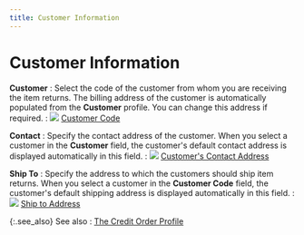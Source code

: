```yaml
---
title: Customer Information
---
```


# Customer Information


**Customer**
: Select the code of the customer from whom you are  receiving the item returns. The billing address of the customer is automatically  populated from the **Customer** profile.  You can change this address if required.
: ![]({{site.sp_baseurl}}/img/lens.gif) [Customer  Code]({{site.sp_baseurl}}/sales-ret-docs/sales-ret-doc/contents/customer-info/customer_code_customer_information_sales_return_document_content.html)


**Contact**
: Specify the contact address of the customer. When  you select a customer in the **Customer** field, the customer's default contact address is displayed automatically  in this field.
: ![]({{site.sp_baseurl}}/img/lens.gif) [Customer's  Contact Address]({{site.sp_baseurl}}/sales-ret-docs/sales-ret-doc/contents/customer-info/customer_contact_address_customer_information_sales_return_document_content.html)


**Ship To**
: Specify the address to which the customers should  ship item returns. When you select a customer in the **Customer 
 Code** field, the customer's default shipping address is displayed  automatically in this field.
: ![]({{site.sp_baseurl}}/img/lens.gif) [Ship  to Address]({{site.sp_baseurl}}/sales-ret-docs/sales-ret-doc/contents/customer-info/return_to_address_customer_information_sales_return_document_content.html)


{:.see_also}
See also
: [The Credit  Order Profile]({{site.sp_baseurl}}/sales-ret-docs/cos/create-co/create-a-new-credit-order/the_credit_order_profile.html)
